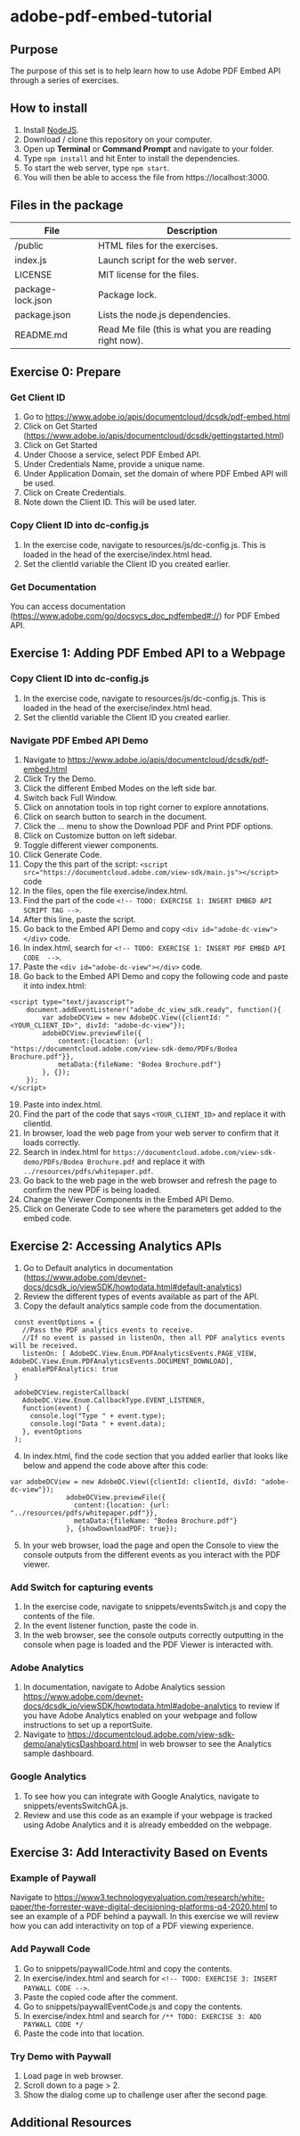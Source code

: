 # adobe-pdf-embed-tutorial

## Purpose
The purpose of this set is to help learn how to use Adobe PDF Embed API through a series of exercises.

## How to install
1. Install [NodeJS](https://nodejs.org/en/).
2. Download / clone this repository on your computer.
3. Open up **Terminal** or **Command Prompt** and navigate to your folder.
4. Type `npm install` and hit Enter to install the dependencies.
5. To start the web server, type `npm start`.
6. You will then be able to access the file from https://localhost:3000.

## Files in the package
| File        | Description |
| ----------- | ----------- |
| /public      | HTML files for the exercises.       |
| index.js   | Launch script for the web server.        |
| LICENSE   | MIT license for the files.        |
| package-lock.json   | Package lock.        |
| package.json   | Lists the node.js dependencies.        |
| README.md   | Read Me file (this is what you are reading right now).        |


## Exercise 0: Prepare

### Get Client ID
1. Go to https://www.adobe.io/apis/documentcloud/dcsdk/pdf-embed.html
2. Click on Get Started (https://www.adobe.io/apis/documentcloud/dcsdk/gettingstarted.html)
3. Click on Get Started
4. Under Choose a service, select PDF Embed API.
5. Under Credentials Name, provide a unique name.
6. Under Application Domain, set the domain of where PDF Embed API will be used.
7. Click on Create Credentials.
8. Note down the Client ID. This will be used later.

### Copy Client ID into dc-config.js
1. In the exercise code, navigate to resources/js/dc-config.js. This is loaded in the head of the exercise/index.html head.
2. Set the clientId variable the Client ID you created earlier.


### Get Documentation
You can access documentation (https://www.adobe.com/go/docsvcs_doc_pdfembed#://) for PDF Embed API.
 
## Exercise 1: Adding PDF Embed API to a Webpage

### Copy Client ID into dc-config.js
1. In the exercise code, navigate to resources/js/dc-config.js. This is loaded in the head of the exercise/index.html head.
2. Set the clientId variable the Client ID you created earlier.

### Navigate PDF Embed API Demo
1. Navigate to https://www.adobe.io/apis/documentcloud/dcsdk/pdf-embed.html
2. Click Try the Demo.
3. Click the different Embed Modes on the left side bar.
4. Switch back Full Window.
5. Click on annotation tools in top right corner to explore annotations.
6. Click on search button to search in the document.
7. Click the ... menu to show the Download PDF and Print PDF options.
8. Click on Customize button on left sidebar.
9. Toggle different viewer components.
10. Click Generate Code.
11. Copy the this part of the script: `<script src="https://documentcloud.adobe.com/view-sdk/main.js"></script>` code
12. In the files, open the file exercise/index.html.
13. Find the part of the code `<!-- TODO: EXERCISE 1: INSERT EMBED API SCRIPT TAG -->`.
14. After this line, paste the script.
15. Go back to the Embed API Demo and copy `<div id="adobe-dc-view"></div>` code.
16. In index.html, search for `<!-- TODO: EXERCISE 1: INSERT PDF EMBED API CODE  -->`.
17. Paste the `<div id="adobe-dc-view"></div>` code.
18. Go back to the Embed API Demo and copy the following code and paste it into index.html: 
```
<script type="text/javascript">
	document.addEventListener("adobe_dc_view_sdk.ready", function(){ 
		var adobeDCView = new AdobeDC.View({clientId: "<YOUR_CLIENT_ID>", divId: "adobe-dc-view"});
		adobeDCView.previewFile({
			content:{location: {url: "https://documentcloud.adobe.com/view-sdk-demo/PDFs/Bodea Brochure.pdf"}},
			metaData:{fileName: "Bodea Brochure.pdf"}
		}, {});
	});
</script>
```
19. Paste into index.html.
20. Find the part of the code that says `<YOUR_CLIENT_ID>` and replace it with clientId.
21. In browser, load the web page from your web server to confirm that it loads correctly.
22. Search in index.html for `https://documentcloud.adobe.com/view-sdk-demo/PDFs/Bodea Brochure.pdf` and replace it with `../resources/pdfs/whitepaper.pdf`.
23. Go back to the web page in the web browser and refresh the page to confirm the new PDF is being loaded.
24. Change the Viewer Components in the Embed API Demo.
25. Click on Generate Code to see where the parameters get added to the embed code.

## Exercise 2: Accessing Analytics APIs
1. Go to Default analytics in documentation (https://www.adobe.com/devnet-docs/dcsdk_io/viewSDK/howtodata.html#default-analytics)
2. Review the different types of events available as part of the API.
3. Copy the default analytics sample code from the documentation.

```
 const eventOptions = {
   //Pass the PDF analytics events to receive.
   //If no event is passed in listenOn, then all PDF analytics events will be received.
   listenOn: [ AdobeDC.View.Enum.PDFAnalyticsEvents.PAGE_VIEW, AdobeDC.View.Enum.PDFAnalyticsEvents.DOCUMENT_DOWNLOAD],
   enablePDFAnalytics: true
 }

 adobeDCView.registerCallback(
   AdobeDC.View.Enum.CallbackType.EVENT_LISTENER,
   function(event) {
     console.log("Type " + event.type);
     console.log("Data " + event.data);
   }, eventOptions
 );
```
4. In index.html, find the code section that you added earlier that looks like below and append the code above after this code:

```
var adobeDCView = new AdobeDC.View({clientId: clientId, divId: "adobe-dc-view"});
              adobeDCView.previewFile({
                content:{location: {url: "../resources/pdfs/whitepaper.pdf"}},
                metaData:{fileName: "Bodea Brochure.pdf"}
              }, {showDownloadPDF: true});
```
5. In your web browser, load the page and open the Console to view the console outputs from the different events as you interact with the PDF viewer.

### Add Switch for capturing events
1. In the exercise code, navigate to snippets/eventsSwitch.js and copy the contents of the file.
2. In the event listener function, paste the code in.
3. In the web browser, see the console outputs correctly outputting in the console when page is loaded and the PDF Viewer is interacted with.

### Adobe Analytics
1. In documentation, navigate to Adobe Analytics session https://www.adobe.com/devnet-docs/dcsdk_io/viewSDK/howtodata.html#adobe-analytics to review if you have Adobe Analytics enabled on your webpage and follow instructions to set up a reportSuite.
2. Navigate to https://documentcloud.adobe.com/view-sdk-demo/analyticsDashboard.html in web browser to see the Analytics sample dashboard.

### Google Analytics
1. To see how you can integrate with Google Analytics, navigate to snippets/eventsSwitchGA.js.
2. Review and use this code as an example if your webpage is tracked using Adobe Analytics and it is already embedded on the webpage.


## Exercise 3: Add Interactivity Based on Events

### Example of Paywall
Navigate to https://www3.technologyevaluation.com/research/white-paper/the-forrester-wave-digital-decisioning-platforms-q4-2020.html to see an example of a PDF behind a paywall. In this exercise we will review how you can add interactivity on top of a PDF viewing experience.

### Add Paywall Code
1. Go to snippets/paywallCode.html and copy the contents.
2. In exercise/index.html and search for `<!-- TODO: EXERCISE 3: INSERT PAYWALL CODE -->`.
3. Paste the copied code after the comment.
4. Go to snippets/paywallEventCode.js and copy the contents.
5. In exercise/index.html and search for `/** TODO: EXERCISE 3: ADD PAYWALL CODE */`
6. Paste the code into that location.

### Try Demo with Paywall
1. Load page in web browser.
2. Scroll down to a page > 2.
3. Show the dialog come up to challenge user after the second page.

## Additional Resources